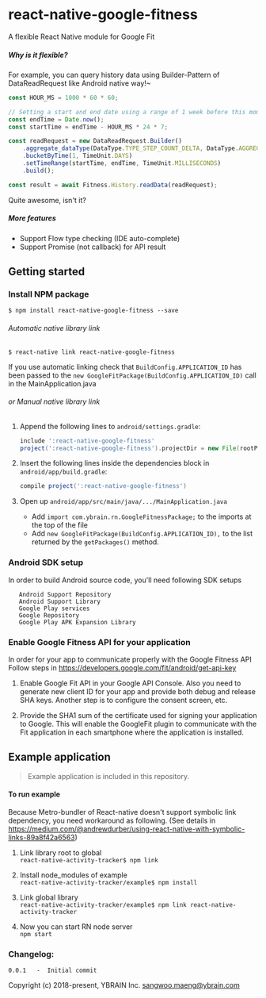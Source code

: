 # react-native-google-fitness
A flexible React Native module for Google Fit

##### Why is it flexible?
For example, you can query history data using Builder-Pattern of DataReadRequest like Android native way!~
```javascript
const HOUR_MS = 1000 * 60 * 60;

// Setting a start and end date using a range of 1 week before this moment.
const endTime = Date.now();
const startTime = endTime - HOUR_MS * 24 * 7;

const readRequest = new DataReadRequest.Builder()
    .aggregate_dataType(DataType.TYPE_STEP_COUNT_DELTA, DataType.AGGREGATE_STEP_COUNT_DELTA)
    .bucketByTime(1, TimeUnit.DAYS)
    .setTimeRange(startTime, endTime, TimeUnit.MILLISECONDS)
    .build();

const result = await Fitness.History.readData(readRequest);
```

Quite awesome, isn't it?

##### More features
 * Support Flow type checking (IDE auto-complete)
 * Support Promise (not callback) for API result

## Getting started

### Install NPM package

`$ npm install react-native-google-fitness --save`

###### Automatic native library link
`$ react-native link react-native-google-fitness`

If you use automatic linking check that `BuildConfig.APPLICATION_ID` has been passed to the `new GoogleFitPackage(BuildConfig.APPLICATION_ID)` call in the MainApplication.java

###### or Manual native library link
1. Append the following lines to `android/settings.gradle`:
    ```groovy
    include ':react-native-google-fitness'
    project(':react-native-google-fitness').projectDir = new File(rootProject.projectDir, '../node_modules/react-native-google-fitness/android')
    ```

2. Insert the following lines inside the dependencies block in `android/app/build.gradle`:
    ```groovy
    compile project(':react-native-google-fitness')
    ```

3. Open up `android/app/src/main/java/.../MainApplication.java`
    * Add `import com.ybrain.rn.GoogleFitnessPackage;` to the imports at the top of the file
    * Add `new GoogleFitPackage(BuildConfig.APPLICATION_ID),` to the list returned by the `getPackages()` method.

### Android SDK setup
In order to build Android source code, you'll need following SDK setups
```
   Android Support Repository
   Android Support Library
   Google Play services
   Google Repository
   Google Play APK Expansion Library
```

### Enable Google Fitness API for your application
In order for your app to communicate properly with the Google Fitness API
Follow steps in https://developers.google.com/fit/android/get-api-key
   1. Enable Google Fit API in your Google API Console.
    Also you need to generate new client ID for your app and provide both debug and release SHA keys.
    Another step is to configure the consent screen, etc.

   2. Provide the SHA1 sum of the certificate used for signing your
   application to Google. This will enable the GoogleFit plugin to communicate
   with the Fit application in each smartphone where the application is installed.


## Example application
> Example application is included in this repository.

#### To run example
Because Metro-bundler of React-native doesn't support symbolic link dependency,
you need workaround as following.
(See details in https://medium.com/@andrewdurber/using-react-native-with-symbolic-links-89a8f42a6563)

1. Link library root to global  
`react-native-activity-tracker$ npm link`

2. Install node_modules of example  
`react-native-activity-tracker/example$ npm install`

3. Link global library  
`react-native-activity-tracker/example$ npm link react-native-activity-tracker`

4. Now you can start RN node server  
`npm start`


### Changelog:

```
0.0.1   -  Initial commit
```

Copyright (c) 2018-present, YBRAIN Inc.
sangwoo.maeng@ybrain.com
